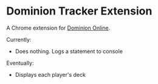 # Dominion Tracker Extension

A Chrome extension for [Dominion Online](https://dominion.games/).

Currently:
- Does nothing. Logs a statement to console

Eventually:

- Displays each player's deck
